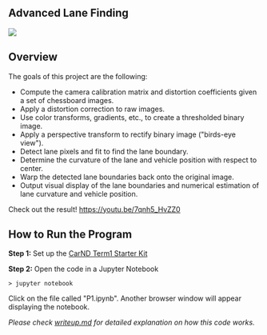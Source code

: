 ## Advanced Lane Finding

[marked_lane]: ./output_images/marked_lane/test2.jpg
![][marked_lane]

Overview
---

The goals of this project are the following:

* Compute the camera calibration matrix and distortion coefficients given a set of chessboard images.
* Apply a distortion correction to raw images.
* Use color transforms, gradients, etc., to create a thresholded binary image.
* Apply a perspective transform to rectify binary image ("birds-eye view").
* Detect lane pixels and fit to find the lane boundary.
* Determine the curvature of the lane and vehicle position with respect to center.
* Warp the detected lane boundaries back onto the original image.
* Output visual display of the lane boundaries and numerical estimation of lane curvature and vehicle position.

Check out the result!
https://youtu.be/7qnh5_HvZZ0

How to Run the Program
---

**Step 1:** Set up the [CarND Term1 Starter Kit](https://github.com/udacity/CarND-Term1-Starter-Kit/blob/master/README.md)

**Step 2:** Open the code in a Jupyter Notebook

`> jupyter notebook`

Click on the file called "P1.ipynb".  Another browser window will appear displaying the notebook.  

*Please check [writeup.md](https://github.com/Kazutaka333/AdvancedLaneLineFinder/blob/master/writeup.md) for detailed explanation on how this code works.*
